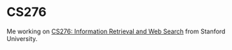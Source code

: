 # CS276

Me working on [CS276: Information Retrieval and Web Search](https://link.iamblogger.net/cs276) from Stanford University.